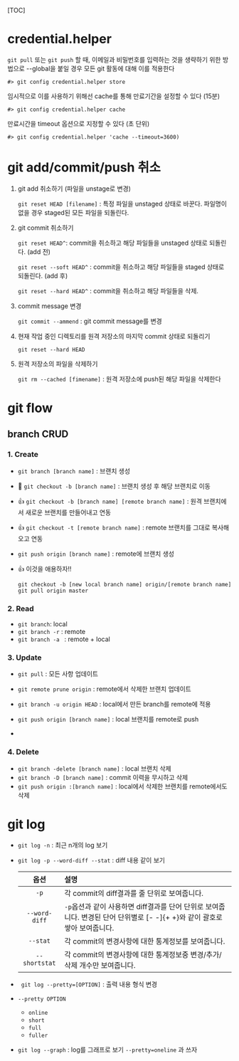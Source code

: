[TOC]

# credential.helper

`git pull` 또는 `git push` 할 때, 이메일과 비밀번호를 입력하는 것을 생략하기 위한 방법으로 --global을 붙일 경우 모든 git 활동에 대해 이를 적용한다

`#> git config credential.helper store`

임시적으로 이를 사용하기 위해선 cache를 통해 만료기간을 설정할 수 있다 (15분)

`#> git config credential.helper cache `

만료시간을 timeout 옵션으로 지정할 수 있다 (초 단위)

`#> git config credential.helper 'cache --timeout=3600)`



# git add/commit/push 취소

1. git add 취소하기 (파일을 unstage로 변경)

   `git reset HEAD [filename]` : 특정 파일을 unstaged 상태로 바꾼다. 파일명이 없을 경우 staged된 모든 파일을 되돌린다.

2. git commit 취소하기

   `git reset HEAD^`: commit을 취소하고 해당 파일들을 unstaged 상태로 되돌린다. (add 전)

   `git reset --soft HEAD^` : commit을 취소하고 해당 파일들을 staged 상태로 되돌린다. (add 후)

   `git reset --hard HEAD^` : commit을 취소하고 해당 파일들을 삭제.

3. commit message 변경

   `git commit --ammend` : git commit message를 변경

4. 현재 작업 중인 디렉토리를 원격 저장소의 마지막 commit 상태로 되돌리기

   `git reset --hard HEAD`

5. 원격 저장소의 파일을 삭제하기

   `git rm --cached [fimename]` : 원격 저장소에 push된 해당 파일을 삭제한다



# git flow

## branch CRUD

### 1. Create

* `git branch [branch name]` : 브랜치 생성

* 👋 `git checkout -b [branch name]` : 브랜치 생성 후 해당 브랜치로 이동

* 👍 `git checkout -b [branch name] [remote branch name]` : 원격 브랜치에서 새로운 브랜치를 만들어내고 연동 

* 👍 `git checkout -t [remote branch name]` : remote 브랜치를 그대로 복사해오고 연동

* `git push origin [branch name]` : remote에 브랜치 생성

* 👍 이것을 애용하자!!

  ```
  git checkout -b [new local branch name] origin/[remote branch name]
  git pull origin master
  ```

### 2. Read

* `git branch`: local
* `git branch -r` : remote
* `git branch -a ` : remote + local

### 3. Update

* `git pull` : 모든 사항 업데이트
* `git remote prune origin` : remote에서 삭제한 브랜치 업데이트

* `git branch -u origin HEAD` : local에서 만든 branch를 remote에 적용
* `git push origin [branch name]` : local 브랜치를 remote로 push
* 

### 4. Delete

* `git branch -delete [branch name]` : local 브랜치 삭제
* `git branch -D [branch name]` : commit 이력을 무시하고 삭제
* `git push origin :[branch name]` : local에서 삭제한 브랜치를 remote에서도 삭제



# git log

* `git log -n` : 최근 n개의 log 보기

* `git log -p --word-diff --stat` : diff 내용 같이 보기

  |     옵션      | 설명                                                         |
  | :-----------: | :----------------------------------------------------------- |
  |     `-p`      | 각 commit의 diff결과를 줄 단위로 보여줍니다.                 |
  | `--word-diff` | `-p`옵션과 같이 사용하면 diff결과를 단어 단위로 보여줍니다. 변경된 단어 단위별로 [- -]{+ +}와 같이 괄호로 쌓아 보여줍니다. |
  |   `--stat`    | 각 commit의 변경사항에 대한 통계정보를 보여줍니다.           |
  | `--shortstat` | 각 commit의 변경사항에 대한 통계정보중 변경/추가/삭제 개수만 보여줍니다. |

*  ` git log --pretty=[OPTION]`  : 출력 내용 형식 변경

  * `--pretty OPTION` 
    * `online`
    * `short`
    * `full`
    * `fuller`

* `git log --graph` : log를 그래프로 보기 `--pretty=oneline` 과 쓰자